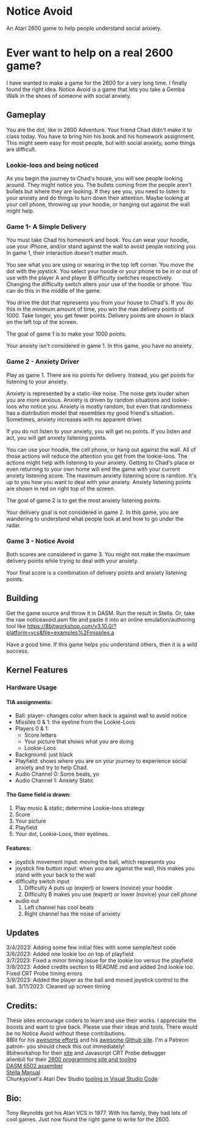 # Notice Avoid
An Atari 2600 game to help people understand social anxiety.

# Ever want to help on a real 2600 game?
I have wanted to make a game for the 2600 for a very long time. I finally found the right idea.  Notice Avoid is a game that lets you take a Gemba Walk in the shoes of someone with social anxiety.


## Gameplay
You are the dot, like in 2600 Adventure.  Your friend Chad didn't make it to class today.  You have to bring him his book and his homework assignment.  This might seem easy for most people, but with social anxiety, some things are difficult.

### Lookie-loos and being noticed
As you begin the journey to Chad's house, you will see people looking around. They might notice you.  The bullets coming from the people aren't bullets but where they are looking.  If they see you, you need to listen to your anxiety and do things to turn down their attention.  Maybe looking at your cell phone, throwing up your hoodie, or hanging out against the wall might help.

### Game 1- A Simple Delivery
You must take Chad his homework and book. 
You can wear your hoodie, use your iPhone, and/or stand against the wall to avoid people noticing you. In game 1, their interaction doesn't matter much.

You see what you are using or wearing in the top left corner.
You move the dot with the joystick.
You select your hoodie or your phone to be in or out of use with the player A and player B difficulty switches respectively.  Changing the difficulty switch alters your use of the hoodie or phone.  You can do this in the middle of the game.

You drive the dot that represents you from your house to Chad's.  If you do this in the minimum amount of time, you win the max delivery points of 1000.  Take longer, you get fewer points.  Delivery points are shown in black on the left top of the screen.

The goal of game 1 is to make your 1000 points.

Your anxiety isn't considered in game 1. In this game, you have no anxiety.

### Game 2 - Anxiety Driver
Play as game 1.  There are no points for delivery. Instead, you get points for listening to your anxiety.

Anxiety is represented by a static-like noise. The noise gets louder when you are more anxious.  Anxiety is driven by random situations and lookie-loos who notice you. Anxiety is mostly random, but even that randomness has a distribution model that resembles my good friend's situation.  Sometimes, anxiety increases with no apparent driver.

If you do not listen to your anxiety, you will get no points.
If you listen and act, you will get anxiety listening points.

You can use your hoodie, the cell phone, or hang out against the wall. All of those actions will reduce the attention you get from the lookie-loos. The actions might help with listening to your anxiety. Getting to Chad's place or even returning to your own home will end the game with your current anxiety listening score.  The maximum anxiety listening score is random.  It's up to you how you want to deal with your anxiety.  Anxiety listening points are shown in red on right top of the screen.

The goal of game 2 is to get the most anxiety listening points.

Your delivery goal is not considered in game 2. In this game, you are wandering to understand what people look at and how to go under the radar.

### Game 3 - Notice Avoid
Both scores are considered in game 3.  You might not make the maximum delivery points while trying to deal with your anxiety. 

Your final score is a combination of delivery points and anxiety listening points.

## Building
Get the game source and throw it in DASM. Run the result in Stella.
Or, take the raw noticeavoid.asm file and paste it into an online emulation/authoring tool like https://8bitworkshop.com/v3.10.0/?platform=vcs&file=examples%2Fmissiles.a

Have a good time. If this game helps you understand others, then it is a wild success.

## Kernel Features
### Hardware Usage
#### TIA assignments:
* Ball: player- changes color when back is against wall to avoid notice
* Missiles 0 & 1: the eyeline from the Lookie-Loos
* Players 0 & 1:
  * Score letters
  * Your picture that shows what you are doing
  * Lookie-Loos
* Background: just black
* Playfield: shows where you are on your journey to experience social anxiety and try to help Chad.
* Audio Channel 0: Some beats, yo
* Audio Channel 1: Anxiety Static

#### The Game field is drawn:
1. Play music & static; determine Lookie-loos strategy
2. Score
3. Your picture
4. Playfield
5. Your dot, Lookie-Loos, their eyelines.

#### Features:
* joystick movement input: moving the ball, which represents you
* joystick fire button input: when you are against the wall, this makes you stand with your back to the wall
* difficulty switch input
  1. Difficulty A puts up (expert) or lowers (novice) your hoodie
  2. Difficulty B makes you use (expert) or lower (novice) your cell phone
* audio out
  1. Left channel has cool beats
  2. Right channel has the noise of anxiety


## Updates
  3/4/2023: Adding some few initial files with some sample/test code  
  3/6/2023: Added one lookie loo on top of playfield  
  3/7/2023: Fixed a minor timing issue for the lookie loo versus the playfield  
  3/8/2023: Added credits section to README.md and added 2nd lookie loo. Fixed CRT Probe timing errors  
  3/9/2023: Added the player as the ball and moved joystick control to the ball. 
  3/11/2023: Cleaned up screen timing  


## Credits:
These sites encourage coders to learn and use their works. I appreciate the boosts and want to give back. Please use their ideas and tools. There would be no Notice Avoid without these contributions.  
8Blit for his [awesome efforts](https://www.8blit.com/) and his [awesome Github site](https://github.com/kreiach/).  I'm a Patreon patron- you should check this out immediately!  
8bitworkshop for their [site](https://8bitworkshop.com/) and Javascript CRT Probe debugger  
alienbill for their [2600 programming site and tooling](https://alienbill.com/2600/)  
[DASM 6502 assember](https://dasm-assembler.github.io/)  
[Stella Manual](http://atarihq.com/danb/files/stella.pdf)  
Chunkypixel's Atari Dev Studio [tooling in Visual Studio Code](https://github.com/chunkypixel/atari-dev-studio)  

## Bio:
  Tony Reynolds got his Atari VCS in 1977. With his family, they had lots of cool games. Just now found the right game to write for the 2600.

